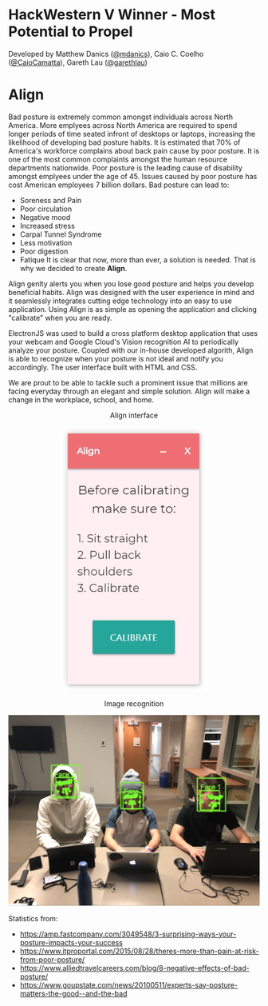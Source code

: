 # HackWestern V Winner - Most Potential to Propel
Developed by Matthew Danics ([@mdanics](https://github.com/mdanics)), Caio C. Coelho ([@CaioCamatta](https://github.com/CaioCamatta)), Gareth Lau ([@garethlau](https://github.com/garethlau))

# Align
Bad posture is extremely common amongst individuals across North America. More emplyees across North America are required to spend longer periods of time seated infront of desktops or laptops, increasing the likelihood of developing bad posture habits. It is estimated that 70% of America's workforce complains about back pain cause by poor posture. It is one of the most common complaints amongst the human resource departments nationwide. Poor posture is the leading cause of disability amongst emplyees under the age of 45. Issues caused by poor posture has cost American employees 7 billion dollars. Bad posture can lead to:
- Soreness and Pain
- Poor circulation
- Negative mood
- Increased stress
- Carpal Tunnel Syndrome
- Less motivation
- Poor digestion
- Fatique
It is clear that now, more than ever, a solution is needed. That is why we decided to create **Align**. 

Align genlty alerts you when you lose good posture and helps you develop beneficial habits. Align was designed with the user experience in mind and it seamlessly integrates cutting edge technology into an easy to use application. Using Align is as simple as opening the application and clicking "calibrate" when you are ready. 

ElectronJS was used to build a cross platform desktop application that uses your webcam and Google Cloud's Vision recognition AI to periodically analyze your posture. Coupled with our in-house developed algorith, Align is able to recognize when your posture is not ideal and notify you accordingly. The user interface built with HTML and CSS.

We are prout to be able to tackle such a prominent issue that millions are facing everyday through an elegant and simple solution. Align will make a change in the workplace, school, and home.

<p align="center">
  Align interface
</p>

<p align="center">
  <img src="program.JPG">
</p>

<p align="center">
  Image recognition
</p>

<p align="center">
  <img src="marketing_image.png">
</p>


Statistics from:
 - https://amp.fastcompany.com/3049548/3-surprising-ways-your-posture-impacts-your-success
 - https://www.itproportal.com/2015/08/28/theres-more-than-pain-at-risk-from-poor-posture/
 - https://www.alliedtravelcareers.com/blog/8-negative-effects-of-bad-posture/
 - https://www.goupstate.com/news/20100511/experts-say-posture-matters-the-good--and-the-bad
